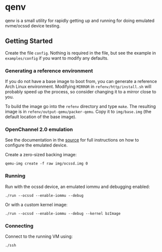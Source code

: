 # qenv

qenv is a small utility for rapidly getting up and running for doing emulated
nvme/ocssd device testing.

## Getting Started

Create the file `config`. Nothing is required in the file, but see the example
in `examples/config` if you want to modify any defaults.

### Generating a reference environment

If you do not have a base image to boot from, you can generate a reference Arch
Linux environment. Modifying `MIRROR` in `refenv/http/install.sh` will probably
speed up the process, so consider changing it to a mirror close to you.

To build the image go into the `refenv` directory and type `make`. The
resulting image is in `refenv/output-qemu/packer-qemu`. Copy it to
`img/base.img` (the default location of the base image).

### OpenChannel 2.0 emulation

See the documentation in the
[source](https://github.com/birkelund/qemu/blob/ocssd/v3/hw/block/nvme/ocssd.c)
for full instructions on how to configure the emulated device.

Create a zero-sized backing image:

    qemu-img create -f raw img/ocssd.img 0

### Running

Run with the ocssd device, an emulated iommu and debugging enabled:

    ./run --ocssd --enable-iommu --debug

Or with a custom kernel image:

    ./run --ocssd --enable-iommu --debug --kernel bzImage

### Connecting

Connect to the running VM using:

    ./ssh
